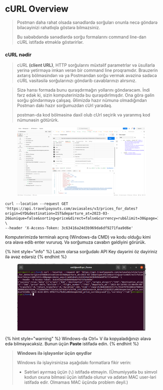 # cURL Overview

> Postman daha rahat olsada sənədlərdə sorğuları onunla necə göndərə biləcəyinizi rahatlıqla göstərə bilməzsiniz.&#x20;
>
> Bu səbəbdəndə sənədlərdə sorğu formalarını command line-dan cURL istifadə etməklə göstərirlər.

### cURL nədir

> cURL **(client URL)**, HTTP sorğularını müxtəlif parametrlər və üsullarla yerinə yetirməyə imkan verən bir command line proqramıdır. Brauzerin axtarış bölməsindən və ya Postmandan sorğu vermək əvəzinə sadəcə cURL vasitəsilə sorğularınızı göndərib cavablarınızı alırsınız.

> Sizə hansı formada bunu quraşdırmağın yollarını göndərəcəm. İndi fərz edək ki, sizin komputerinizdə bu quraşıdırlmışdır. Ona görə gəlin sorğu göndərməyə çalışaq. Əlimizdə hazır nümunə olmadığından Postman dakı hazır sorğumuzdan cUrl yaradaq.
>
> postman-da kod bölməsinə daxil olub cUrl seçirik və yaranmış kod nümunəsin götürürk.

<figure><img src="../.gitbook/assets/image.png" alt=""><figcaption></figcaption></figure>

```url
curl --location --request GET 'https://api.travelpayouts.com/aviasales/v3/prices_for_dates?origin=GYD&destination=IST&departure_at=2023-03-26&unique=false&sorting=price&direct=false&currency=rub&limit=30&page=1&one_way=true&token=3c63416a24d3b969da6df9271faa9d6e' \
--header 'X-Access-Token: 3c63416a24d3b969da6df9271faa9d6e'
```

Komputerimizdə terminalı açırıq (Windows-da CMD) və kodu olduğu kimi ora əlavə edib enter vururuq. Və sorğumuza cavabın gəldiyini görürük. &#x20;

{% hint style="info" %}
Lazım olarsa sorğudakı API Key dəyərini öz dəyiriniz ilə əvəz edərsiz
{% endhint %}

<figure><img src="../.gitbook/assets/image (1).png" alt=""><figcaption></figcaption></figure>

{% hint style="warning" %}
Windows-da Ctrl+ V ilə kopyaladığınızı əlavə edə bilməyəcəksiz. Bunun üçün **Paste** istifadə edin.
{% endhint %}

> **Windows ilə işləyənlər üçün qeydlər**
>
> Windows ilə işləyirsinizsə aşağıdakı formatlara fikir verin:
>
> * Sətrləri ayırmaq üçün (`\`) istifadə etməyin. (Ümumiyyətlə bu simvol kodun oxuna bilməsi üçün istifadə olunur və adətən MAC user-ləri istifadə edir. Olmamaıs MAC üçündə problem deyil.)
